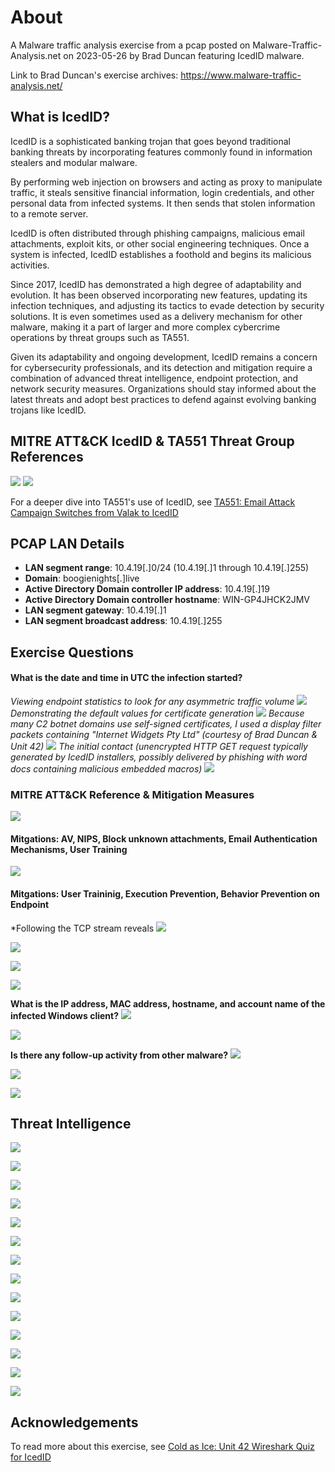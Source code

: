 # About
A Malware traffic analysis exercise from a pcap posted on Malware-Traffic-Analysis.net on 2023-05-26 by Brad Duncan featuring IcedID malware.

Link to Brad Duncan's exercise archives: https://www.malware-traffic-analysis.net/
## What is IcedID?
IcedID is a sophisticated banking trojan that goes beyond traditional banking threats by incorporating features commonly found in information stealers and modular malware.

By performing web injection on browsers and acting as proxy to manipulate traffic, it steals sensitive financial information, login credentials, and other personal data from infected systems. It then sends that stolen information to a remote server.

IcedID is often distributed through phishing campaigns, malicious email attachments, exploit kits, or other social engineering techniques. Once a system is infected, IcedID establishes a foothold and begins its malicious activities.

Since 2017, IcedID has demonstrated a high degree of adaptability and evolution. It has been observed incorporating new features, updating its infection techniques, and adjusting its tactics to evade detection by security solutions. It is even sometimes used as a delivery mechanism for other malware, making it a part of larger and more complex cybercrime operations by threat groups such as TA551.

Given its adaptability and ongoing development, IcedID remains a concern for cybersecurity professionals, and its detection and mitigation require a combination of advanced threat intelligence, endpoint protection, and network security measures. Organizations should stay informed about the latest threats and adopt best practices to defend against evolving banking trojans like IcedID.

## MITRE ATT&CK IcedID & TA551 Threat Group References
![](img/IcedID.png)
![](img/group.png)

For a deeper dive into TA551's use of IcedID, see [TA551: Email Attack Campaign Switches from Valak to IcedID](https://unit42.paloaltonetworks.com/ta551-shathak-icedid/)

## PCAP LAN Details 
- **LAN segment range**: 10.4.19[.]0/24 (10.4.19[.]1 through 10.4.19[.]255)
- **Domain**: boogienights[.]live
- **Active Directory Domain controller IP address**: 10.4.19[.]19
- **Active Directory Domain controller hostname**: WIN-GP4JHCK2JMV
- **LAN segment gateway**: 10.4.19[.]1
- **LAN segment broadcast address**: 10.4.19[.]255

## Exercise Questions
#### What is the date and time in UTC the infection started?
*Viewing endpoint statistics to look for any asymmetric traffic volume*
![](img/endpoints.png)
*Demonstrating the default values for certificate generation*
![](img/self.png)
*Because many C2 botnet domains use self-signed certificates, I used a display filter packets containing "Internet Widgets Pty Ltd" (courtesy of Brad Duncan & Unit 42)*
![](img/selfproof.png)
*The initial contact (unencrypted HTTP GET request typically generated by IcedID installers, possibly delivered by phishing with word docs containing malicious embedded macros)*
![](img/contact2.png)
### MITRE ATT&CK Reference & Mitigation Measures
![](img/T1566.001.png)
#### Mitgations: AV, NIPS, Block unknown attachments, Email Authentication Mechanisms, User Training 
![](img/T1204.002.png)
#### Mitgations: User Traininig, Execution Prevention, Behavior Prevention on Endpoint
*Following the TCP stream reveals 
![](img/get.png)

![](img/stream.png)

![](img/goog2.png)

![](img/goog3.png)

**What is the IP address, MAC address, hostname, and account name of the infected Windows client?**
![](img/csilva2.png)

![](img/host+mac.png)

**Is there any follow-up activity from other malware?**
![](img/back3.png)

![](img/back.png)

![](img/back2.png)

## Threat Intelligence
![](img/cotec.png)

![](img/goog.png)

![](img/haus.png)

![](img/hopsc2.png)

![](img/mal.png)

![](img/skan.png)

![](img/skig.png)

![](img/spaker.png)

![](img/T1027.png)

![](img/T1036.png)

![](img/T1071.001.png)

![](img/T1082.png)

![](img/T1087.002.png)

![](img/T1185.png)


## Acknowledgements
To read more about this exercise, see [Cold as Ice: Unit 42 Wireshark Quiz for IcedID]([https://unit42.paloaltonetworks.com/ta551-shathak-icedid/](https://unit42.paloaltonetworks.com/wireshark-quiz-icedid/)https://unit42.paloaltonetworks.com/wireshark-quiz-icedid/)
